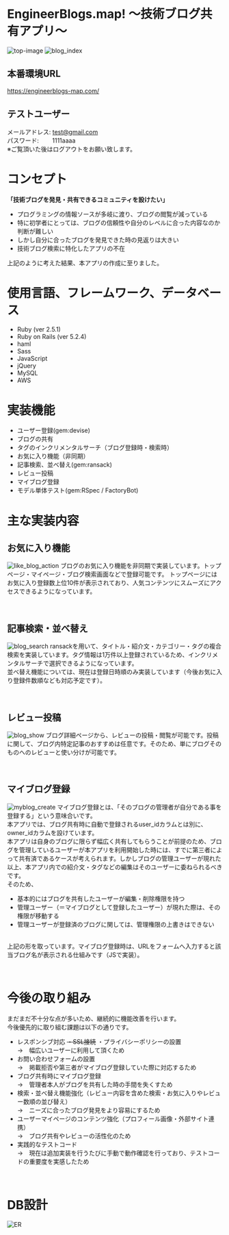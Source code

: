 # EngineerBlogs.map! 〜技術ブログ共有アプリ〜
![top-image](https://user-images.githubusercontent.com/62419040/82435702-a677d380-9acf-11ea-93b5-db6200aef2f3.jpg)
![blog_index](https://user-images.githubusercontent.com/62419040/83054306-30eea300-a08d-11ea-865d-9d06aad2ec50.jpg)

## 本番環境URL
https://engineerblogs-map.com/

## テストユーザー
メールアドレス: test@gmail.com<br>
パスワード:&nbsp; &nbsp; &nbsp; &nbsp; 1111aaaa<br>
※ご覧頂いた後はログアウトをお願い致します。

# コンセプト
**「技術ブログを発見・共有できるコミュニティを設けたい」**
- プログラミングの情報ソースが多岐に渡り、ブログの閲覧が減っている
- 特に初学者にとっては、ブログの信頼性や自分のレベルに合った内容なのか判断が難しい
- しかし自分に合ったブログを発見できた時の見返りは大きい
- 技術ブログ検索に特化したアプリの不在

上記のように考えた結果、本アプリの作成に至りました。

# 使用言語、フレームワーク、データベース
- Ruby (ver 2.5.1)
- Ruby on Rails (ver 5.2.4)
- haml
- Sass
- JavaScript
- jQuery
- MySQL
- AWS

# 実装機能
- ユーザー登録(gem:devise)
- ブログの共有
- タグのインクリメンタルサーチ（ブログ登録時・検索時）
- お気に入り機能（非同期）
- 記事検索、並べ替え(gem:ransack)
- レビュー投稿
- マイブログ登録
- モデル単体テスト(gem:RSpec / FactoryBot)

# 主な実装内容

## お気に入り機能
![like_blog_action](https://user-images.githubusercontent.com/62419040/83034244-0132a180-a073-11ea-9870-773bc96e76ca.gif)
ブログのお気に入り機能を非同期で実装しています。トップページ・マイページ・ブログ検索画面などで登録可能です。
トップページにはお気に入り登録数上位10件が表示されており、人気コンテンツにスムーズにアクセスできるようになっています。
<p>&nbsp</p>

## 記事検索・並べ替え
![blog_search](https://user-images.githubusercontent.com/62419040/82435783-c4ddcf00-9acf-11ea-8b85-027dda6a8918.gif)
ransackを用いて、タイトル・紹介文・カテゴリー・タグの複合検索を実装しています。タグ情報は1万件以上登録されているため、インクリメンタルサーチで選択できるようになっています。  
並べ替え機能については、現在は登録日時順のみ実装しています（今後お気に入り登録件数順なども対応予定です）。
<p>&nbsp</p>

## レビュー投稿
![blog_show](https://user-images.githubusercontent.com/62419040/82435782-c4453880-9acf-11ea-8d54-072cf7366c28.jpg)
ブログ詳細ページから、レビューの投稿・閲覧が可能です。投稿に関して、ブログ内特定記事のおすすめは任意です。そのため、単にブログそのものへのレビューと使い分けが可能です。
<p>&nbsp</p>

## マイブログ登録
![myblog_create](https://user-images.githubusercontent.com/62419040/82435715-ac6db480-9acf-11ea-8561-ec944d62fc1a.gif)
マイブログ登録とは、「そのブログの管理者が自分である事を登録する」という意味合いです。
<br>
本アプリでは、ブログ共有時に自動で登録されるuser_idカラムとは別に、owner_idカラムを設けています。  
本アプリは自身のブログに限らず幅広く共有してもらうことが前提のため、ブログを管理しているユーザーが本アプリを利用開始した時には、すでに第三者によって共有済であるケースが考えられます。しかしブログの管理ユーザーが現れた以上、本アプリ内での紹介文・タグなどの編集はそのユーザーに委ねられるべきです。<br>
そのため、<br>
- 基本的にはブログを共有したユーザーが編集・削除権限を持つ
- 管理ユーザー（＝マイブログとして登録したユーザー）が現れた際は、その権限が移動する
- 管理ユーザーが登録済のブログに関しては、管理権限の上書きはできない
<br>
上記の形を取っています。マイブログ登録時は、URLをフォームへ入力すると該当ブログ名が表示される仕組みです（JSで実装）。
<p>&nbsp</p>

# 今後の取り組み
まだまだ不十分な点が多いため、継続的に機能改善を行います。  
今後優先的に取り組む課題は以下の通りです。

- レスポンシブ対応 ~~・SSL接続~~ ・プライバシーポリシーの設置  
  →　幅広いユーザーに利用して頂くため
- お問い合わせフォームの設置  
  →　掲載拒否や第三者がマイブログ登録していた際に対応するため
- ブログ共有時にマイブログ登録  
  →　管理者本人がブログを共有した時の手間を失くすため
- 検索・並べ替え機能強化（レビュー内容を含めた検索・お気に入りやレビュー数順の並び替え）  
  →　ニーズに合ったブログ発見をより容易にするため
- ユーザーマイページのコンテンツ強化（プロフィール画像・外部サイト連携）  
  →　ブログ共有やレビューの活性化のため
- 実践的なテストコード  
  →　現在は追加実装を行うたびに手動で動作確認を行っており、テストコードの重要度を実感したため
<p>&nbsp</p>

# DB設計
![ER](https://user-images.githubusercontent.com/62419040/82435780-c4453880-9acf-11ea-94b2-4cee199ece5f.jpeg)

